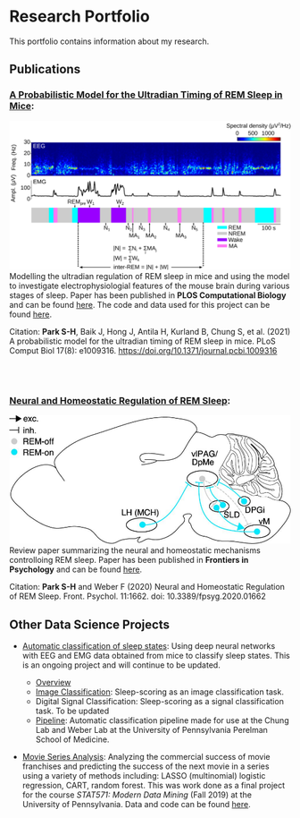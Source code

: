 # Research Portfolio

This portfolio contains information about my research.

## Publications

### [A Probabilistic Model for the Ultradian Timing of REM Sleep in Mice](https://github.com/parksu111/REM_GMM): 
![fig1](https://github.com/parksu111/research_portfolio/blob/main/img/fig1.png)
Modelling the ultradian regulation of REM sleep in mice and using the model to investigate electrophysiologial features of the mouse brain during various stages of sleep. Paper has been published in **PLOS Computational Biology** and can be found [here](https://journals.plos.org/ploscompbiol/article?id=10.1371/journal.pcbi.1009316). The code and data used for this project can be found [here](https://github.com/parksu111/REM_GMM).

   Citation: **Park S-H**, Baik J, Hong J, Antila H, Kurland B, Chung S, et al. (2021) A probabilistic model for the ultradian timing of REM sleep in mice. PLoS Comput Biol 17(8): e1009316. https://doi.org/10.1371/journal.pcbi.1009316


<br>
<br>

### [Neural and Homeostatic Regulation of REM Sleep](https://www.frontiersin.org/articles/10.3389/fpsyg.2020.01662/full): 
![fig2](https://github.com/parksu111/research_portfolio/blob/main/img/fig2.jpg)
Review paper summarizing the neural and homeostatic mechanisms controlloing REM sleep. Paper has been published in **Frontiers in Psychology** and can be found [here](https://www.frontiersin.org/articles/10.3389/fpsyg.2020.01662/full).


  Citation: **Park S-H** and Weber F (2020) Neural and Homeostatic Regulation of REM Sleep. Front. Psychol. 11:1662. doi: 10.3389/fpsyg.2020.01662


## Other Data Science Projects

* [Automatic classification of sleep states](https://github.com/parksu111/mouse_sleep_auto_classification/blob/main/overview.ipynb): Using deep neural networks with EEG and EMG data obtained from mice to classify sleep states. This is an ongoing project and will continue to be updated.
  * [Overview](https://github.com/parksu111/mouse_sleep_auto_classification/blob/main/overview.ipynb)
  * [Image Classification](https://github.com/parksu111/mouse_sleep_auto_classification/blob/main/img_classification.ipynb): Sleep-scoring as an image classification task.
  * Digital Signal Classification: Sleep-scoring as a signal classification task. To be updated
  * [Pipeline](https://github.com/parksu111/skynet): Automatic classification pipeline made for use at the Chung Lab and Weber Lab at the University of Pennsylvania Perelman School of Medicine.

* [Movie Series Analysis](https://rpubs.com/parksu111/796294): Analyzing the commercial success of movie franchises and predicting the success of the next movie in a series using a variety of methods including: LASSO (multinomial) logistic regression, CART, random forest. This was work done as a final project for the course *STAT571: Modern Data Mining* (Fall 2019) at the University of Pennsylvania. Data and code can be found [here](https://github.com/parksu111/movie-series-analysis).
